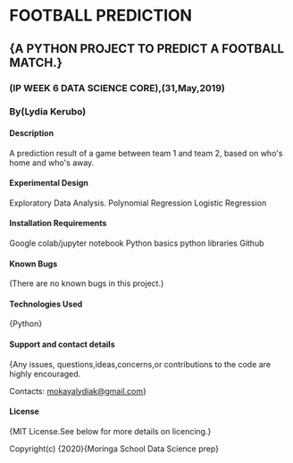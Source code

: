 # FOOTBALL PREDICTION
## {A PYTHON PROJECT TO PREDICT A FOOTBALL MATCH.}
### (IP WEEK 6 DATA SCIENCE CORE),(31,May,2019)
### By(Lydia Kerubo)
#### Description
A prediction result of a game between team 1 and team 2, based on who's home and who's away.
#### Experimental Design
Exploratory Data Analysis.
Polynomial Regression
Logistic Regression
#### Installation Requirements
Google colab/jupyter notebook
Python basics
python libraries
Github
#### Known Bugs
(There are no known bugs in this project.)

#### Technologies Used
{Python}

#### Support and contact details
{Any issues, questions,ideas,concerns,or contributions to the code are highly encouraged.

Contacts: mokayalydiak@gmail.com}

#### License
{MIT License.See below for more details on licencing.}

Copyright(c) {2020}{Moringa School Data Science prep}
